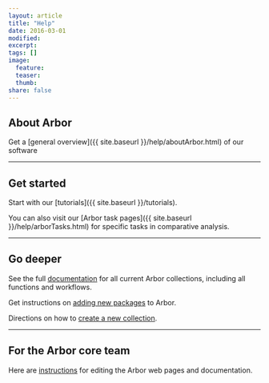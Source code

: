 ```yaml
---
layout: article
title: "Help"
date: 2016-03-01
modified:
excerpt:
tags: []
image:
  feature:
  teaser:
  thumb:
share: false
---
```


## About Arbor

Get a [general overview]({{ site.baseurl }}/help/aboutArbor.html) of our software

---

## Get started

Start with our [tutorials]({{ site.baseurl }}/tutorials).

You can also visit our [Arbor task pages]({{ site.baseurl }}/help/arborTasks.html) for specific tasks in comparative analysis.

---

## Go deeper

See the full [documentation]() for all current Arbor collections, including all functions and workflows.

Get instructions on [adding new packages]() to Arbor.

Directions on how to [create a new collection]().

---

## For the Arbor core team

Here are [instructions]() for editing the Arbor web pages and documentation.
